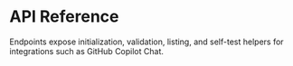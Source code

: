 # API Reference

Endpoints expose initialization, validation, listing, and self-test helpers for
integrations such as GitHub Copilot Chat.

